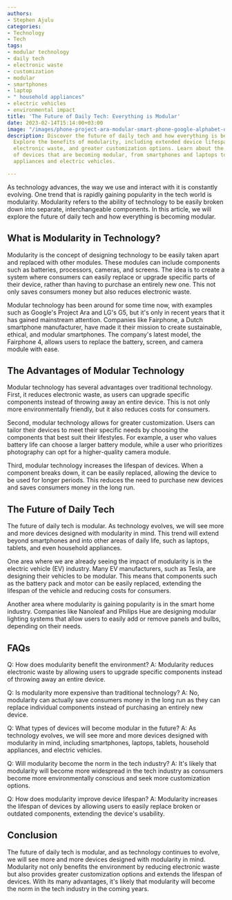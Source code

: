 ```yaml
---
authors:
- Stephen Ajulu
categories:
- Technology
- Tech
tags:
- modular technology
- daily tech
- electronic waste
- customization
- modular
- smartphones
- laptop
- " household appliances"
- electric vehicles
- environmental impact
title: 'The Future of Daily Tech: Everything is Modular'
date: 2023-02-14T15:14:00+03:00
image: "/images/phone-project-ara-modular-smart-phone-google-alphabet-design-technology-news_dezeen_ban_0.jpg"
description: Discover the future of daily tech and how everything is becoming modular.
  Explore the benefits of modularity, including extended device lifespan, reduced
  electronic waste, and greater customization options. Learn about the different types
  of devices that are becoming modular, from smartphones and laptops to household
  appliances and electric vehicles.

---
```

As technology advances, the way we use and interact with it is constantly evolving. One trend that is rapidly gaining popularity in the tech world is modularity. Modularity refers to the ability of technology to be easily broken down into separate, interchangeable components. In this article, we will explore the future of daily tech and how everything is becoming modular.

## What is Modularity in Technology?

Modularity is the concept of designing technology to be easily taken apart and replaced with other modules. These modules can include components such as batteries, processors, cameras, and screens. The idea is to create a system where consumers can easily replace or upgrade specific parts of their device, rather than having to purchase an entirely new one. This not only saves consumers money but also reduces electronic waste.

Modular technology has been around for some time now, with examples such as Google's Project Ara and LG's G5, but it's only in recent years that it has gained mainstream attention. Companies like Fairphone, a Dutch smartphone manufacturer, have made it their mission to create sustainable, ethical, and modular smartphones. The company's latest model, the Fairphone 4, allows users to replace the battery, screen, and camera module with ease.

## The Advantages of Modular Technology

Modular technology has several advantages over traditional technology. First, it reduces electronic waste, as users can upgrade specific components instead of throwing away an entire device. This is not only more environmentally friendly, but it also reduces costs for consumers.

Second, modular technology allows for greater customization. Users can tailor their devices to meet their specific needs by choosing the components that best suit their lifestyles. For example, a user who values battery life can choose a larger battery module, while a user who prioritizes photography can opt for a higher-quality camera module.

Third, modular technology increases the lifespan of devices. When a component breaks down, it can be easily replaced, allowing the device to be used for longer periods. This reduces the need to purchase new devices and saves consumers money in the long run.

## The Future of Daily Tech

The future of daily tech is modular. As technology evolves, we will see more and more devices designed with modularity in mind. This trend will extend beyond smartphones and into other areas of daily life, such as laptops, tablets, and even household appliances.

One area where we are already seeing the impact of modularity is in the electric vehicle (EV) industry. Many EV manufacturers, such as Tesla, are designing their vehicles to be modular. This means that components such as the battery pack and motor can be easily replaced, extending the lifespan of the vehicle and reducing costs for consumers.

Another area where modularity is gaining popularity is in the smart home industry. Companies like Nanoleaf and Philips Hue are designing modular lighting systems that allow users to easily add or remove panels and bulbs, depending on their needs.

## FAQs

Q: How does modularity benefit the environment? A: Modularity reduces electronic waste by allowing users to upgrade specific components instead of throwing away an entire device.

Q: Is modularity more expensive than traditional technology? A: No, modularity can actually save consumers money in the long run as they can replace individual components instead of purchasing an entirely new device.

Q: What types of devices will become modular in the future? A: As technology evolves, we will see more and more devices designed with modularity in mind, including smartphones, laptops, tablets, household appliances, and electric vehicles.

Q: Will modularity become the norm in the tech industry? A: It's likely that modularity will become more widespread in the tech industry as consumers become more environmentally conscious and seek more customization options.

Q: How does modularity improve device lifespan? A: Modularity increases the lifespan of devices by allowing users to easily replace broken or outdated components, extending the device's usability.

## Conclusion

The future of daily tech is modular, and as technology continues to evolve, we will see more and more devices designed with modularity in mind. Modularity not only benefits the environment by reducing electronic waste but also provides greater customization options and extends the lifespan of devices. With its many advantages, it's likely that modularity will become the norm in the tech industry in the coming years.
